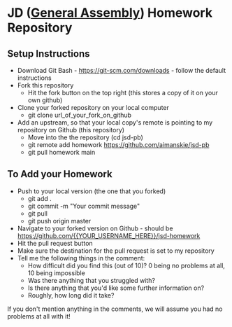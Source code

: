 # JD ([General Assembly](https://github.com/aimanskie/jsd-homework.git)) Homework Repository

## Setup Instructions

- Download Git Bash - https://git-scm.com/downloads - follow the default instructions
- Fork this repository
  - Hit the fork button on the top right (this stores a copy of it on your own github)
- Clone your forked repository on your local computer
  - git clone url_of_your_fork_on_github
- Add an upstream, so that your local copy's remote is pointing to my repository on Github (this repository)
  - Move into the the repository (cd jsd-pb)
  - git remote add homework https://github.com/aimanskie/jsd-pb
  - git pull homework main

## To Add your Homework

- Push to your local version (the one that you forked)
  - git add .
  - git commit -m "Your commit message"
  - git pull
  - git push origin master
- Navigate to your forked version on Github - should be https://github.com/{{YOUR_USERNAME_HERE}}/jsd-homework
- Hit the pull request button
- Make sure the destination for the pull request is set to my repository
- Tell me the following things in the comment:
  - How difficult did you find this (out of 10)? 0 being no problems at all, 10 being impossible
  - Was there anything that you struggled with?
  - Is there anything that you'd like some further information on?
  - Roughly, how long did it take?

If you don't mention anything in the comments, we will assume you had no problems at all with it!
